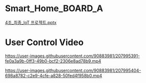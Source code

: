 # Smart_Home_BOARD_A
[4조_최종_IoT 프로젝트.pptx](https://github.com/iotlab101-2022-Arduwill/Smart_Home_BOARD_A/files/10241705/4._._IoT.pptx)

# User Control Video



https://user-images.githubusercontent.com/90883981/207995391-fe0a3a9b-0ff3-49b0-bcf2-2306e8ad78b9.mp4



https://user-images.githubusercontent.com/90883981/207995404-698a8782-c2e9-4cfe-a828-50fed4f958b0.mp4

